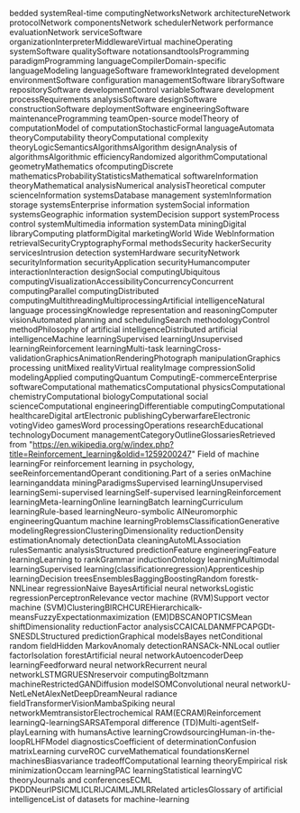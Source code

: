 bedded systemReal-time computingNetworksNetwork architectureNetwork protocolNetwork componentsNetwork schedulerNetwork performance evaluationNetwork serviceSoftware organizationInterpreterMiddlewareVirtual machineOperating systemSoftware qualitySoftware notationsandtoolsProgramming paradigmProgramming languageCompilerDomain-specific languageModeling languageSoftware frameworkIntegrated development environmentSoftware configuration managementSoftware librarySoftware repositorySoftware developmentControl variableSoftware development processRequirements analysisSoftware designSoftware constructionSoftware deploymentSoftware engineeringSoftware maintenanceProgramming teamOpen-source modelTheory of computationModel of computationStochasticFormal languageAutomata theoryComputability theoryComputational complexity theoryLogicSemanticsAlgorithmsAlgorithm designAnalysis of algorithmsAlgorithmic efficiencyRandomized algorithmComputational geometryMathematics ofcomputingDiscrete mathematicsProbabilityStatisticsMathematical softwareInformation theoryMathematical analysisNumerical analysisTheoretical computer scienceInformation systemsDatabase management systemInformation storage systemsEnterprise information systemSocial information systemsGeographic information systemDecision support systemProcess control systemMultimedia information systemData miningDigital libraryComputing platformDigital marketingWorld Wide WebInformation retrievalSecurityCryptographyFormal methodsSecurity hackerSecurity servicesIntrusion detection systemHardware securityNetwork securityInformation securityApplication securityHumancomputer interactionInteraction designSocial computingUbiquitous computingVisualizationAccessibilityConcurrencyConcurrent computingParallel computingDistributed computingMultithreadingMultiprocessingArtificial intelligenceNatural language processingKnowledge representation and reasoningComputer visionAutomated planning and schedulingSearch methodologyControl methodPhilosophy of artificial intelligenceDistributed artificial intelligenceMachine learningSupervised learningUnsupervised learningReinforcement learningMulti-task learningCross-validationGraphicsAnimationRenderingPhotograph manipulationGraphics processing unitMixed realityVirtual realityImage compressionSolid modelingApplied computingQuantum ComputingE-commerceEnterprise softwareComputational mathematicsComputational physicsComputational chemistryComputational biologyComputational social scienceComputational engineeringDifferentiable computingComputational healthcareDigital artElectronic publishingCyberwarfareElectronic votingVideo gamesWord processingOperations researchEducational technologyDocument managementCategoryOutlineGlossariesRetrieved from "https://en.wikipedia.org/w/index.php?title=Reinforcement_learning&oldid=1259200247" Field of machine learningFor reinforcement learning in psychology, seeReinforcementandOperant conditioning.Part of a series onMachine learninganddata miningParadigmsSupervised learningUnsupervised learningSemi-supervised learningSelf-supervised learningReinforcement learningMeta-learningOnline learningBatch learningCurriculum learningRule-based learningNeuro-symbolic AINeuromorphic engineeringQuantum machine learningProblemsClassificationGenerative modelingRegressionClusteringDimensionality reductionDensity estimationAnomaly detectionData cleaningAutoMLAssociation rulesSemantic analysisStructured predictionFeature engineeringFeature learningLearning to rankGrammar inductionOntology learningMultimodal learningSupervised learning(classificationregression)Apprenticeship learningDecision treesEnsemblesBaggingBoostingRandom forestk-NNLinear regressionNaive BayesArtificial neural networksLogistic regressionPerceptronRelevance vector machine (RVM)Support vector machine (SVM)ClusteringBIRCHCUREHierarchicalk-meansFuzzyExpectationmaximization (EM)DBSCANOPTICSMean shiftDimensionality reductionFactor analysisCCAICALDANMFPCAPGDt-SNESDLStructured predictionGraphical modelsBayes netConditional random fieldHidden MarkovAnomaly detectionRANSACk-NNLocal outlier factorIsolation forestArtificial neural networkAutoencoderDeep learningFeedforward neural networkRecurrent neural networkLSTMGRUESNreservoir computingBoltzmann machineRestrictedGANDiffusion modelSOMConvolutional neural networkU-NetLeNetAlexNetDeepDreamNeural radiance fieldTransformerVisionMambaSpiking neural networkMemtransistorElectrochemical RAM(ECRAM)Reinforcement learningQ-learningSARSATemporal difference (TD)Multi-agentSelf-playLearning with humansActive learningCrowdsourcingHuman-in-the-loopRLHFModel diagnosticsCoefficient of determinationConfusion matrixLearning curveROC curveMathematical foundationsKernel machinesBiasvariance tradeoffComputational learning theoryEmpirical risk minimizationOccam learningPAC learningStatistical learningVC theoryJournals and conferencesECML PKDDNeurIPSICMLICLRIJCAIMLJMLRRelated articlesGlossary of artificial intelligenceList of datasets for machine-learning 